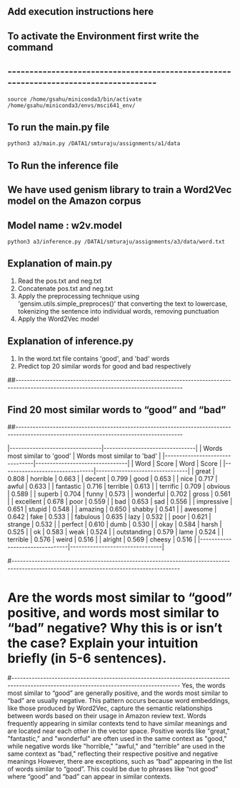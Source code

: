 ## Add execution instructions here
## To activate the Environment first write the command 
## -------------------------------------------------------------------------------------
`source /home/gsahu/miniconda3/bin/activate /home/gsahu/miniconda3/envs/msci641_env/`

## To run the main.py file 
`python3 a3/main.py /DATA1/smturaju/assignments/a1/data`

## To Run the inference file 
## We have used genism library to train a Word2Vec model on the Amazon corpus
## Model name : w2v.model
`python3 a3/inference.py /DATA1/smturaju/assignments/a3/data/word.txt`

## Explanation of main.py
1. Read the pos.txt and neg.txt
2. Concatenate pos.txt and neg.txt 
3. Apply the preprocessing technique using 'gensim.utils.simple_preproces()' that converting the text to lowercase, tokenizing the sentence into individual words, removing punctuation
4. Apply the Word2Vec model

## Explanation of inference.py
1. In the word.txt file contains 'good', and 'bad' words 
2. Predict top 20 similar words for good and bad respectively

##----------------------------------------------------------------------------------------------------------------------------------------
## Find 20 most similar words to “good” and “bad”
##----------------------------------------------------------------------------------------------------------------------------------------

|--------------------------------|--------------------------------|
| Words most similar to 'good'   | Words most similar to 'bad'    |
|--------------------------------|--------------------------------|
| Word               | Score     | Word               | Score     |
|--------------------------------|--------------------------------|
| great              | 0.808     | horrible           | 0.663     |
| decent             | 0.799     | good               | 0.653     |
| nice               | 0.717     | awful              | 0.633     |
| fantastic          | 0.716     | terrible           | 0.613     |
| terrific           | 0.709     | obvious            | 0.589     |
| superb             | 0.704     | funny              | 0.573     |
| wonderful          | 0.702     | gross              | 0.561     |
| excellent          | 0.678     | poor               | 0.559     |
| bad                | 0.653     | sad                | 0.556     |
| impressive         | 0.651     | stupid             | 0.548     |
| amazing            | 0.650     | shabby             | 0.541     |
| awesome            | 0.642     | fake               | 0.533     |
| fabulous           | 0.635     | lazy               | 0.532     |
| poor               | 0.621     | strange            | 0.532     |
| perfect            | 0.610     | dumb               | 0.530     |
| okay               | 0.584     | harsh              | 0.525     |
| ok                 | 0.583     | weak               | 0.524     |
| outstanding        | 0.579     | lame               | 0.524     |
| terrible           | 0.576     | weird              | 0.516     |
| alright            | 0.569     | cheesy             | 0.516     |
|--------------------------------|--------------------------------|

#----------------------------------------------------------------------------------------------------------------------------------------
# Are the words most similar to “good” positive, and words most similar to “bad” negative? Why this is or isn’t the case? Explain your intuition briefly (in 5-6 sentences).
#----------------------------------------------------------------------------------------------------------------------------------------
Yes, the words most similar to “good” are generally positive, and the words most similar to “bad” are usually negative. This pattern occurs because word embeddings, like those produced by Word2Vec, capture the semantic relationships between words based on their usage in Amazon review text. Words frequently appearing in similar contexts tend to have similar meanings and are located near each other in the vector space. Positive words like "great," "fantastic," and "wonderful" are often used in the same context as "good," while negative words like "horrible," "awful," and "terrible" are used in the same context as "bad," reflecting their respective positive and negative meanings However, there are exceptions, such as “bad” appearing in the list of words similar to “good”. This could be due to phrases like “not good” where “good” and “bad” can appear in similar contexts. 
